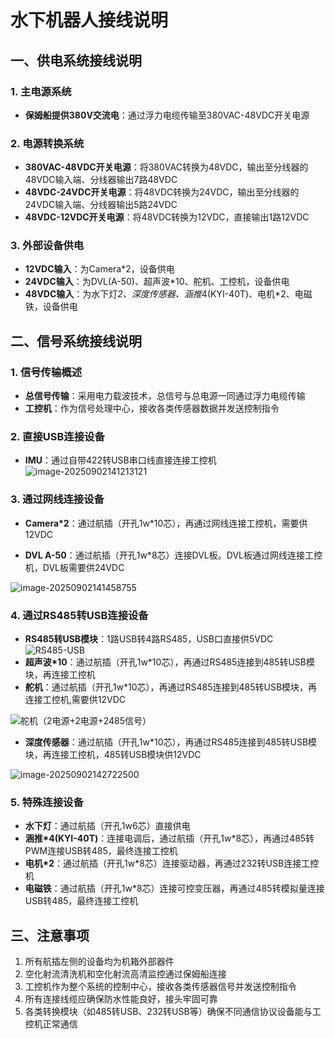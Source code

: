 # 水下机器人接线说明

## 一、供电系统接线说明

### 1. 主电源系统
   - **保姆船提供380V交流电**：通过浮力电缆传输至380VAC-48VDC开关电源

### 2. 电源转换系统
- **380VAC-48VDC开关电源**：将380VAC转换为48VDC，输出至分线器的48VDC输入端、分线器输出7路48VDC
- **48VDC-24VDC开关电源**：将48VDC转换为24VDC，输出至分线器的24VDC输入端、分线器输出5路24VDC
- **48VDC-12VDC开关电源**：将48VDC转换为12VDC，直接输出1路12VDC

### 3. 外部设备供电
   - **12VDC输入**：为Camera*2，设备供电
   - **24VDC输入**：为DVL(A-50)、超声波*10、舵机、工控机，设备供电
   - **48VDC输入**：为水下灯*2、深度传感器、涵推*4(KYI-40T)、电机*2、电磁铁，设备供电

## 二、信号系统接线说明

### 1. 信号传输概述
   - **总信号传输**：采用电力载波技术，总信号与总电源一同通过浮力电缆传输
   - **工控机**：作为信号处理中心，接收各类传感器数据并发送控制指令

### 2. 直接USB连接设备
   - **IMU**：通过自带422转USB串口线直接连接工控机
      ![image-20250902141213121](C:\Users\29544\AppData\Roaming\Typora\typora-user-images\image-20250902141213121.png)

### 3. 通过网线连接设备
   - **Camera*2**：通过航插（开孔1w*10芯），再通过网线连接工控机，需要供12VDC

   - **DVL A-50**：通过航插（开孔1w*8芯）连接DVL板。DVL板通过网线连接工控机，DVL板需要供24VDC

   ![image-20250902141458755](C:\Users\29544\AppData\Roaming\Typora\typora-user-images\image-20250902141458755.png)

### 4. 通过RS485转USB连接设备

   - **RS485转USB模块**：1路USB转4路RS485，USB口直接供5VDC
      ![RS485-USB](C:\Users\29544\Desktop\uwbot_material\接线\RS485-USB.jpg)
   - **超声波*10**：通过航插（开孔1w*10芯），再通过RS485连接到485转USB模块，再连接工控机
   - **舵机**：通过航插（开孔1w*10芯），再通过RS485连接到485转USB模块，再连接工控机,需要供12VDC

   ![舵机（2电源+2电源+2485信号）](C:\Users\29544\Desktop\uwbot_material\接线\舵机（2电源+2电源+2485信号）.png)
   - **深度传感器**：通过航插（开孔1w*10芯），再通过RS485连接到485转USB模块，再连接工控机，485转USB模块供12VDC

   ![image-20250902142722500](C:\Users\29544\AppData\Roaming\Typora\typora-user-images\image-20250902142722500.png)

### 5. 特殊连接设备
   - **水下灯**：通过航插（开孔1w6芯）直接供电
   - **涵推*4(KYI-40T)**：连接电调后，通过航插（开孔1w*8芯），再通过485转PWM连接USB转485，最终连接工控机
   - **电机*2**：通过航插（开孔1w*8芯）连接驱动器，再通过232转USB连接工控机
   - **电磁铁**：通过航插（开孔1w*8芯）连接可控变压器，再通过485转模拟量连接USB转485，最终连接工控机

## 三、注意事项

   1. 所有航插左侧的设备均为机箱外部器件
   2. 空化射流清洗机和空化射流高清监控通过保姆船连接
   3. 工控机作为整个系统的控制中心，接收各类传感器信号并发送控制指令
   4. 所有连接线缆应确保防水性能良好，接头牢固可靠
   5. 各类转换模块（如485转USB、232转USB等）确保不同通信协议设备能与工控机正常通信

